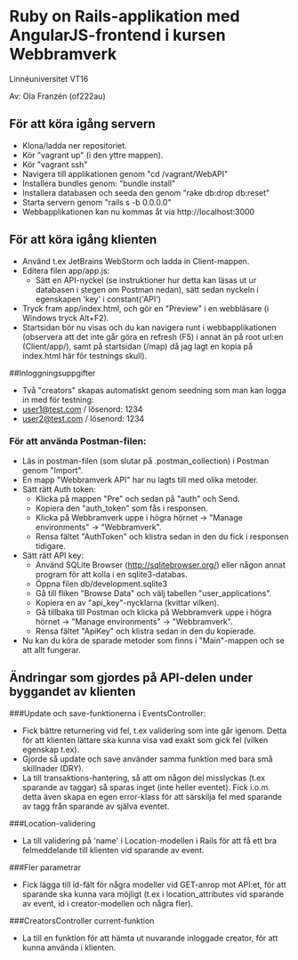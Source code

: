 # Ruby on Rails-applikation med AngularJS-frontend i kursen Webbramverk
Linnéuniversitet VT16

Av: Ola Franzén (of222au)

## För att köra igång servern
- Klona/ladda ner repositoriet. 
- Kör "vagrant up" (i den yttre mappen).
- Kör "vagrant ssh"
- Navigera till applikationen genom "cd /vagrant/WebAPI"
- Installera bundles genom: "bundle install"
- Installera databasen och seeda den genom "rake db:drop db:reset"
- Starta servern genom "rails s -b 0.0.0.0"
- Webbapplikationen kan nu kommas åt via http://localhost:3000

## För att köra igång klienten
- Använd t.ex JetBrains WebStorm och ladda in Client-mappen.
- Editera filen app/app.js:
  - Sätt en API-nyckel (se instruktioner hur detta kan läsas ut ur databasen i stegen om Postman nedan), sätt sedan nyckeln i egenskapen 'key' i constant('API')
- Tryck fram app/index.html, och gör en "Preview" i en webbläsare (i Windows tryck Alt+F2).
- Startsidan bör nu visas och du kan navigera runt i webbapplikationen (observera att det inte går göra en refresh (F5) i annat än på root url:en (Client/app/), samt på startsidan (/map) då jag lagt en kopia på index.html här för testnings skull).


##Inloggningsuppgifter
- Två "creators" skapas automatiskt genom seedning som man kan logga in med för testning:
 - user1@test.com / lösenord: 1234
 - user2@test.com / lösenord: 1234

### För att använda Postman-filen:
- Läs in postman-filen (som slutar på .postman_collection) i Postman genom "Import".
- En mapp "Webbramverk API" har nu lagts till med olika metoder.
- Sätt rätt Auth token:
	- Klicka på mappen "Pre" och sedan på "auth" och Send.
	- Kopiera den "auth_token" som fås i responsen.
	- Klicka på Webbramverk uppe i högra hörnet -> "Manage environments" -> "Webbramverk".
	- Rensa fältet "AuthToken" och klistra sedan in den du fick i responsen tidigare.
- Sätt rätt API key:
	- Använd SQLite Browser (http://sqlitebrowser.org/) eller någon annat program för att kolla i en sqlite3-databas.
	- Öppna filen db/development.sqlite3
	- Gå till fliken "Browse Data" och välj tabellen "user_applications". 
	- Kopiera en av "api_key"-nycklarna (kvittar vilken).
	- Gå tillbaka till Postman och klicka på Webbramverk uppe i högra hörnet -> "Manage environments" -> "Webbramverk".
	- Rensa fältet "ApiKey" och klistra sedan in den du kopierade.
- Nu kan du köra de sparade metoder som finns i "Main"-mappen och se att allt fungerar.
	

## Ändringar som gjordes på API-delen under byggandet av klienten

###Update och save-funktionerna i EventsController:
- Fick bättre returnering vid fel, t.ex validering som inte går igenom. Detta för att klienten lättare ska kunna visa vad exakt som gick fel (vilken egenskap t.ex).
- Gjorde så update och save använder samma funktion med bara små skillnader (DRY).
- La till transaktions-hantering, så att om någon del misslyckas (t.ex sparande av taggar) så sparas inget (inte heller eventet). Fick i.o.m. detta även skapa en egen error-klass för att särskilja fel med sparande av tagg från sparande av själva eventet.

###Location-validering
- La till validering på 'name' i Location-modellen i Rails för att få ett bra felmeddelande till klienten vid sparande av event.

###Fler parametrar
- Fick lägga till id-fält för några modeller vid GET-anrop mot API:et, för att sparande ska kunna vara möjligt (t.ex i location_attributes vid sparande av event, id i creator-modellen och några fler).

###CreatorsController current-funktion
- La till en funktion för att hämta ut nuvarande inloggade creator, för att kunna använda i klienten.







